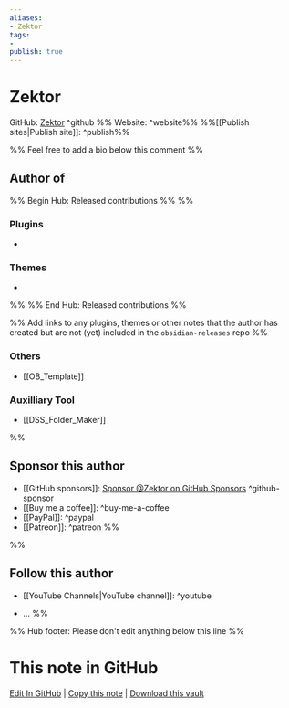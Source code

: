 ```yaml
---
aliases: 
- Zektor
tags:
- 
publish: true
---
```


# Zektor

GitHub: [Zektor](https://github.com/llZektorll) ^github
%% Website:  ^website%% 
%%[[Publish sites|Publish site]]: ^publish%%
 
%% Feel free to add a bio below this comment %%


## Author of

%% Begin Hub: Released contributions %%
%%
### Plugins

- 

### Themes

- 
%%
%% End Hub: Released contributions %%  

%% Add links to any plugins, themes or other notes that the author has created but are not (yet) included in the `obsidian-releases` repo %%


### Others

- [[OB_Template]]

### Auxilliary Tool
- [[DSS_Folder_Maker]]

%%
## Sponsor this author

- [[GitHub sponsors]]: [Sponsor @Zektor on GitHub Sponsors](https://github.com/sponsors/llZektorll) ^github-sponsor
- [[Buy me a coffee]]: ^buy-me-a-coffee
- [[PayPal]]: ^paypal
- [[Patreon]]: ^patreon
%%

%%
## Follow this author

- [[YouTube Channels|YouTube channel]]: ^youtube

- ...
%%

%% Hub footer: Please don't edit anything below this line %%

# This note in GitHub

<span class="git-footer">[Edit In GitHub](https://github.dev/obsidian-community/obsidian-hub/blob/main/01%20-%20Community/People/Zektor.md "git-hub-edit-note") | [Copy this note](https://raw.githubusercontent.com/obsidian-community/obsidian-hub/main/01%20-%20Community/People/Zektor.md "git-hub-copy-note") | [Download this vault](https://github.com/obsidian-community/obsidian-hub/archive/refs/heads/main.zip "git-hub-download-vault") </span>
